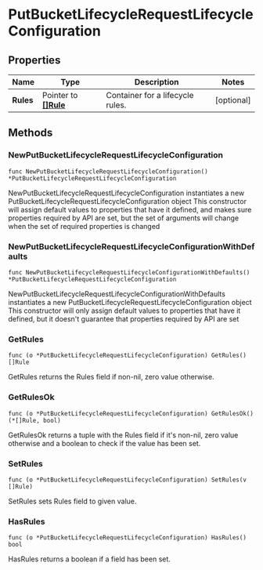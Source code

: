 # PutBucketLifecycleRequestLifecycleConfiguration

## Properties

|Name | Type | Description | Notes|
|------------ | ------------- | ------------- | -------------|
|**Rules** | Pointer to [**[]Rule**](Rule.md) | Container for a lifecycle rules. | [optional] |

## Methods

### NewPutBucketLifecycleRequestLifecycleConfiguration

`func NewPutBucketLifecycleRequestLifecycleConfiguration() *PutBucketLifecycleRequestLifecycleConfiguration`

NewPutBucketLifecycleRequestLifecycleConfiguration instantiates a new PutBucketLifecycleRequestLifecycleConfiguration object
This constructor will assign default values to properties that have it defined,
and makes sure properties required by API are set, but the set of arguments
will change when the set of required properties is changed

### NewPutBucketLifecycleRequestLifecycleConfigurationWithDefaults

`func NewPutBucketLifecycleRequestLifecycleConfigurationWithDefaults() *PutBucketLifecycleRequestLifecycleConfiguration`

NewPutBucketLifecycleRequestLifecycleConfigurationWithDefaults instantiates a new PutBucketLifecycleRequestLifecycleConfiguration object
This constructor will only assign default values to properties that have it defined,
but it doesn't guarantee that properties required by API are set

### GetRules

`func (o *PutBucketLifecycleRequestLifecycleConfiguration) GetRules() []Rule`

GetRules returns the Rules field if non-nil, zero value otherwise.

### GetRulesOk

`func (o *PutBucketLifecycleRequestLifecycleConfiguration) GetRulesOk() (*[]Rule, bool)`

GetRulesOk returns a tuple with the Rules field if it's non-nil, zero value otherwise
and a boolean to check if the value has been set.

### SetRules

`func (o *PutBucketLifecycleRequestLifecycleConfiguration) SetRules(v []Rule)`

SetRules sets Rules field to given value.

### HasRules

`func (o *PutBucketLifecycleRequestLifecycleConfiguration) HasRules() bool`

HasRules returns a boolean if a field has been set.


